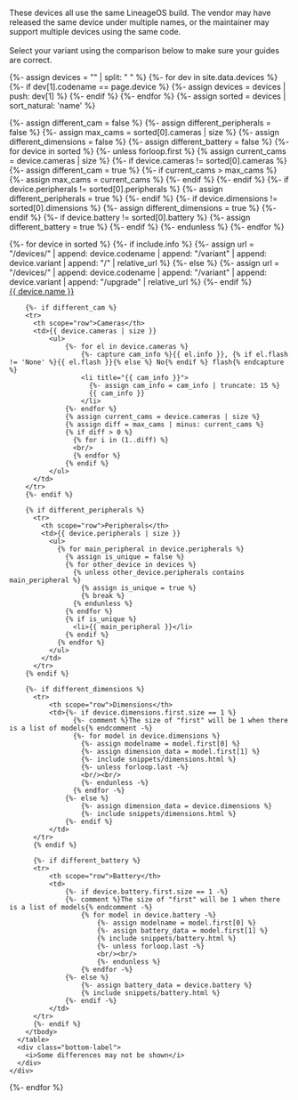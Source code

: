 <br/>
These devices all use the same LineageOS build. The vendor may have released the same device under multiple names,
or the maintainer may support multiple devices using the same code.<br/>
<br/>
Select your variant using the comparison below to make sure your guides are correct.

{%- assign devices = "" | split: " " %}
{%- for dev in site.data.devices %}
  {%- if dev[1].codename == page.device %}
    {%- assign devices = devices | push: dev[1] %}
  {%- endif %}
{%- endfor %}
{%- assign sorted = devices | sort_natural: 'name' %}

{%- assign different_cam = false %}
{%- assign different_peripherals = false %}
{%- assign max_cams = sorted[0].cameras | size %}
{%- assign different_dimensions = false %}
{%- assign different_battery = false %}
{%- for device in sorted %}
  {%- unless forloop.first %}
    {% assign current_cams = device.cameras | size %}
    {%- if device.cameras != sorted[0].cameras %}
      {%- assign different_cam = true %}
      {%- if current_cams > max_cams %}
        {%- assign max_cams = current_cams %}
      {%- endif %}
    {%- endif %}
    {%- if device.peripherals != sorted[0].peripherals %}
      {%- assign different_peripherals = true %}
    {%- endif %}
    {%- if device.dimensions != sorted[0].dimensions %}
      {%- assign different_dimensions = true %}
    {%- endif %}
    {%- if device.battery != sorted[0].battery %}
      {%- assign different_battery = true %}
    {%- endif %}
  {%- endunless %}
{%- endfor %}

<div class="variants">
  {%- for device in sorted %}
  {%- if include.info %}
  {%- assign url = "/devices/" | append: device.codename | append: "/variant" | append: device.variant | append: "/" | relative_url %}
  {%- else %}
  {%- assign url = "/devices/" | append: device.codename | append: "/variant" | append: device.variant | append: "/upgrade" | relative_url %}
  {%- endif %}
  <div class="variant-item" onClick="location.href='{{ url }}'">
    <div class="variant-title">
      <a href="{{ url }}" class="device_link">{{ device.name }}</a>
    </div>
    <div class="variant-content">
      <table class="deviceinfo table variant_info">
        <tbody>

        {%- if different_cam %}
        <tr>
          <th scope="row">Cameras</th>
          <td>{{ device.cameras | size }}
              <ul>
                  {%- for el in device.cameras %}
                      {%- capture cam_info %}{{ el.info }}, {% if el.flash != 'None' %}{{ el.flash }}{% else %} No{% endif %} flash{% endcapture %}
                      <li title="{{ cam_info }}">
                        {%- assign cam_info = cam_info | truncate: 15 %}
                        {{ cam_info }}
                      </li>
                  {%- endfor %}
                  {% assign current_cams = device.cameras | size %}
                  {% assign diff = max_cams | minus: current_cams %}
                  {% if diff > 0 %}
                    {% for i in (1..diff) %}
                    <br/>
                    {% endfor %}
                  {% endif %}
              </ul>
          </td>
        </tr>
        {%- endif %}

        {% if different_peripherals %}
          <tr>
            <th scope="row">Peripherals</th>
            <td>{{ device.peripherals | size }}
              <ul>
                {% for main_peripheral in device.peripherals %}
                  {% assign is_unique = false %}
                  {% for other_device in devices %}
                    {% unless other_device.peripherals contains main_peripheral %}
                      {% assign is_unique = true %}
                      {% break %}
                    {% endunless %}
                  {% endfor %}
                  {% if is_unique %}
                    <li>{{ main_peripheral }}</li>
                  {% endif %}
                {% endfor %}
              </ul>
            </td>
          </tr>
        {% endif %}

        {%- if different_dimensions %}
          <tr>
              <th scope="row">Dimensions</th>
              <td>{%- if device.dimensions.first.size == 1 %}
                    {%- comment %}The size of "first" will be 1 when there is a list of models{% endcomment -%}
                    {%- for model in device.dimensions %}
                      {%- assign modelname = model.first[0] %}
                      {%- assign dimension_data = model.first[1] %}
                      {%- include snippets/dimensions.html %}
                      {%- unless forloop.last -%}
                      <br/><br/>
                      {%- endunless -%}
                    {% endfor -%}
                  {%- else %}
                      {%- assign dimension_data = device.dimensions %}
                      {%- include snippets/dimensions.html %}
                  {%- endif %}
              </td>
          </tr>
          {% endif %}

          {%- if different_battery %}
          <tr>
              <th scope="row">Battery</th>
              <td>
                  {%- if device.battery.first.size == 1 -%}
                  {%- comment %}The size of "first" will be 1 when there is a list of models{% endcomment -%}
                      {% for model in device.battery -%}
                          {%- assign modelname = model.first[0] %}
                          {%- assign battery_data = model.first[1] %}
                          {% include snippets/battery.html %}
                          {%- unless forloop.last -%}
                          <br/><br/>
                          {%- endunless %}
                      {% endfor -%}
                  {%- else %}
                      {%- assign battery_data = device.battery %}
                      {% include snippets/battery.html %}
                  {%- endif -%}
              </td>
          </tr>
          {%- endif %}
        </tbody>
      </table>
      <div class="bottom-label">
        <i>Some differences may not be shown</i>
      </div>
    </div>
  </div>
  {%- endfor %}
</div>
